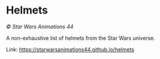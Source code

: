 # Helmets

*© Star Wars Animations 44*

A non-exhaustive list of helmets from the Star Wars universe.

Link: https://starwarsanimations44.github.io/helmets
